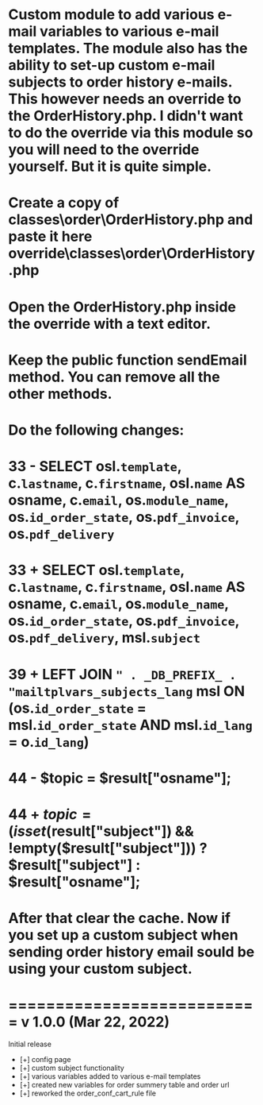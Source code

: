 # Custom module to add various e-mail variables to various e-mail templates. The module also has the ability to set-up custom e-mail subjects to order history e-mails. This however needs an override to the OrderHistory.php. I didn't want to do the override via this module so you will need to the override yourself. But it is quite simple.
# Create a copy of classes\order\OrderHistory.php and paste it here override\classes\order\OrderHistory.php
# Open the OrderHistory.php inside the override with a text editor.
# Keep the public function sendEmail method. You can remove all the other methods.
# Do the following changes:
# 33 - SELECT osl.`template`, c.`lastname`, c.`firstname`, osl.`name` AS osname, c.`email`, os.`module_name`, os.`id_order_state`, os.`pdf_invoice`, os.`pdf_delivery`
# 33 + SELECT osl.`template`, c.`lastname`, c.`firstname`, osl.`name` AS osname, c.`email`, os.`module_name`, os.`id_order_state`, os.`pdf_invoice`, os.`pdf_delivery`, msl.`subject`
# 39 + LEFT JOIN `" . _DB_PREFIX_ . "mailtplvars_subjects_lang` msl ON (os.`id_order_state` = msl.`id_order_state` AND msl.`id_lang` = o.`id_lang`)
# 44 - $topic = $result["osname"];
# 44 + $topic = (isset($result["subject"]) && !empty($result["subject"])) ? $result["subject"] : $result["osname"];

# After that clear the cache. Now if you set up a custom subject when sending order history email sould be using your custom subject.

===========================
v 1.0.0 (Mar 22, 2022)
===========================

Initial release
- [+] config page
- [+] custom subject functionality
- [+] various variables added to various e-mail templates
- [+] created new variables for order summery table and order url
- [+] reworked the order_conf_cart_rule file


